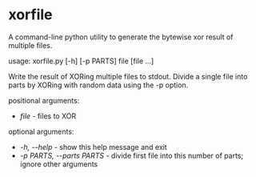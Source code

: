xorfile
=======

A command-line python utility to generate the bytewise xor result of multiple files.

usage: xorfile.py [-h] [-p PARTS] file [file ...]

Write the result of XORing multiple files to stdout. Divide a single file into
parts by XORing with random data using the -p option.

positional arguments:
* _file_ - files to XOR

optional arguments:
* _-h, --help_  - show this help message and exit
* _-p PARTS, --parts PARTS_  - divide first file into this number of parts; ignore other arguments

